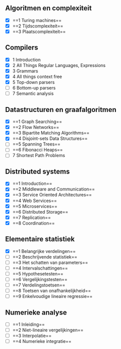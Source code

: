 ## Algoritmen en complexiteit

- [x] ==1 Turing machines==
- [x] ==2 Tijdscomplexiteit==
- [x] ==3 Plaatscomplexiteit==

## Compilers

- [x] 1 Introduction
- [x] 2 All Things Regular Languages, Expressions
- [x] 3 Grammars
- [x] 4 All things context free
- [x] 5 Top-down parsers
- [ ] 6 Bottom-up parsers
- [ ] 7 Semantic analysis

## Datastructuren en graafalgoritmen

- [x] ==1 Graph Searching==
- [x] ==2 Flow Networks==
- [x] ==3 Bipartite Matching Algorithms==
- [x] ==4 Disjoint-sets Data Structures==
- [ ] ==5 Spanning Trees==
- [ ] ==6 Fibonacci Heaps==
- [ ] 7 Shortest Path Problems

## Distributed systems

- [x] ==1 Introduction==
- [x] ==2 Middleware and Communication==
- [x] ==3 Service Oriented Architectures==
- [x] ==4 Web Services==
- [x] ==5 Microservices==
- [x] ==6 Distributed Storage==
- [x] ==7 Replication==
- [x] ==8 Coordination==

## Elementaire statistiek

- [x] ==1 Belangrijke verdelingen==
- [ ] ==2 Beschrijvende statistiek==
- [ ] ==3 Het schatten van parameters==
- [ ] ==4 Intervalschattingen==
- [ ] ==5 Hypothesetesten==
- [ ] ==6 Vergelijkingstesten==
- [ ] ==7 Verdelingstoetsen==
- [ ] ==8 Toetsen van onafhankelijkheid==
- [ ] ==9 Enkelvoudige lineaire regressie==

## Numerieke analyse

- [ ] ==1 Inleiding==
- [ ] ==2 Niet-lineaire vergelijkingen==
- [ ] ==3 Interpolatie==
- [ ] ==4 Numerieke integratie==
